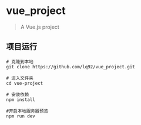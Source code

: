 # vue_project

> A Vue.js project

## 项目运行
```
# 克隆到本地
git clone https://github.com/lq92/vue_project.git

# 进入文件夹
cd vue-project

# 安装依赖
npm install

#开启本地服务器预览
npm run dev
```